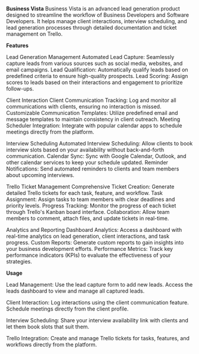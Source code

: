 **Business Vista**
Business Vista is an advanced lead generation product designed to streamline the workflow of Business Developers and Software Developers. It helps manage client interactions, interview scheduling, and lead generation processes through detailed documentation and ticket management on Trello.

**Features**

Lead Generation Management
Automated Lead Capture: Seamlessly capture leads from various sources such as social media, websites, and email campaigns.
Lead Qualification: Automatically qualify leads based on predefined criteria to ensure high-quality prospects.
Lead Scoring: Assign scores to leads based on their interactions and engagement to prioritize follow-ups.

Client Interaction
Client Communication Tracking: Log and monitor all communications with clients, ensuring no interaction is missed.
Customizable Communication Templates: Utilize predefined email and message templates to maintain consistency in client outreach.
Meeting Scheduler Integration: Integrate with popular calendar apps to schedule meetings directly from the platform.

Interview Scheduling
Automated Interview Scheduling: Allow clients to book interview slots based on your availability without back-and-forth communication.
Calendar Sync: Sync with Google Calendar, Outlook, and other calendar services to keep your schedule updated.
Reminder Notifications: Send automated reminders to clients and team members about upcoming interviews.

Trello Ticket Management
Comprehensive Ticket Creation: Generate detailed Trello tickets for each task, feature, and workflow.
Task Assignment: Assign tasks to team members with clear deadlines and priority levels.
Progress Tracking: Monitor the progress of each ticket through Trello's Kanban board interface.
Collaboration: Allow team members to comment, attach files, and update tickets in real-time.

Analytics and Reporting
Dashboard Analytics: Access a dashboard with real-time analytics on lead generation, client interactions, and task progress.
Custom Reports: Generate custom reports to gain insights into your business development efforts.
Performance Metrics: Track key performance indicators (KPIs) to evaluate the effectiveness of your strategies.


**Usage**

Lead Management: Use the lead capture form to add new leads. Access the leads dashboard to view and manage all captured leads.

Client Interaction: Log interactions using the client communication feature. Schedule meetings directly from the client profile.

Interview Scheduling: Share your interview availability link with clients and let them book slots that suit them.

Trello Integration: Create and manage Trello tickets for tasks, features, and workflows directly from the platform.
